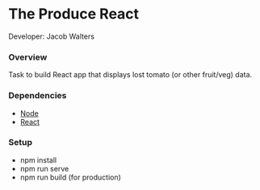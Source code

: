 # The Produce React

Developer: Jacob Walters

### Overview

Task to build React app that displays lost tomato (or other fruit/veg) data.

### Dependencies

* [Node](https://nodejs.org/en/)
* [React](https://reactjs.org/)

### Setup

* npm install
* npm run serve
* npm run build (for production)

